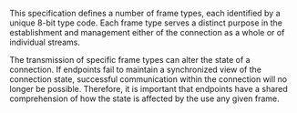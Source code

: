 This specification defines a number of frame types, each identified by a unique 8-bit type code. Each frame type serves a distinct purpose in the establishment and management either of the connection as a whole or of individual streams.

The transmission of specific frame types can alter the state of a connection. If endpoints fail to maintain a synchronized view of the connection state, successful communication within the connection will no longer be possible. Therefore, it is important that endpoints have a shared comprehension of how the state is affected by the use any given frame.

